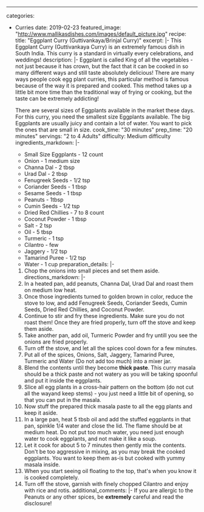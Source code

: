 ---
categories:
   - Curries
date: 2019-02-23
featured_image: "http://www.mallikasdishes.com/images/default_picture.jpg"
recipe:
    title: "Eggplant Curry (Guttivankaya/Brinjal Curry)"
    excerpt: |-
      This Eggplant Curry (Guttivankaya Curry) is an extremely famous dish in South India. This curry is a standard in virtually every celebrations, and weddings!
    description: |-
      Eggplant is called King of all the vegetables - not just because it has crown, but the fact that it can be cooked in so many different ways and still taste absolutely delicious! There are many ways people cook egg plant curries, this particular method is famous because of the way it is prepared and cooked. This method takes up a little bit more time than the traditional way of frying or cooking, but the taste can be extremely addicting!

      There are several sizes of Eggplants available in the market these days. For this curry, you need the smallest size Eggplants available. The big Eggplants are usually juicy and contain a lot of water. You want to pick the ones that are small in size.
    cook_time: "30 minutes"
    prep_time: "20 minutes"
    servings: "2 to 4 Adults"
    difficulty: Medium difficulty
    ingredients_markdown: |-
      * Small Size Eggplants - 12 count
      * Onion - 1 medium size
      * Channa Dal - 2 tbsp
      * Urad Dal - 2 tbsp
      * Fenugreek Seeds - 1/2 tsp
      * Coriander Seeds - 1 tbsp
      * Sesame Seeds - 1 tbsp
      * Peanuts - 1tbsp
      * Cumin Seeds - 1/2 tsp
      * Dried Red Chillies - 7 to 8 count
      * Coconut Powder - 1 tbsp
      * Salt - 2 tsp
      * Oil - 5 tbsp
      * Turmeric - 1 tsp
      * Cilantro - few
      * Jaggery - 1/2 tsp
      * Tamarind Puree - 1/2 tsp
      * Water - 1 cup
    preparation_details: |-
      1. Chop the onions into small pieces and set them aside.
    directions_markdown: |-
      1. In a heated pan, add peanuts, Channa Dal, Urad Dal and roast them on medium low heat.
      2. Once those ingredients turned to golden brown in color, reduce the stove to low, and add Fenugreek Seeds, Coriander Seeds, Cumin Seeds, Dried Red Chillies, and Coconut Powder.
      3. Continue to stir and fry these ingredients. Make sure you do not roast them! Once they are fried properly, turn off the stove and keep them aside.
      4. Take another pan, add oil, Turmeric Powder and fry untill you see the onions are fried properly.
      5. Turn off the stove, and let all the spices cool down for a few minutes.
      6. Put all of the spices, Onions, Salt, Jaggery, Tamarind Puree, Turmeric and Water (Do not add too much) into a mixer jar. 
      7. Blend the contents until they become **thick paste**. This curry masala should be a thick paste and not watery as you will be taking spoonful and put it inside the eggplants. 
      8. Slice all egg plants in a cross-hair pattern on the bottom (do not cut all the wayand keep stems) - you just need a little bit of opening, so that you can put in the masala.
      9. Now stuff the prepared thick masala paste to all the egg plants and keep it aside.
      10. In a large pan, heat 5 tbsb oil and add the stuffed eggplants in that pan, spinkle 1/4 water and close the lid. The flame should be at medium heat. Do not put too much water, you need just enough water to cook eggplants, and not make it like a soup.
      11. Let it cook for about 5 to 7 minutes then gently mix the contents. Don't be too aggressive in mixing, as you may break the cooked eggplants. You want to keep them as-is but cooked with yummy masala inside.
      12. When you start seeing oil floating to the top, that's when you know it is cooked completely.
      13. Turn off the stove, garnish with finely chopped Cilantro and enjoy with rice and rotis.
    additional_comments: |-
      If you are allergic to the Peanuts or any other spices, be **extremely** careful and read the disclosure!
